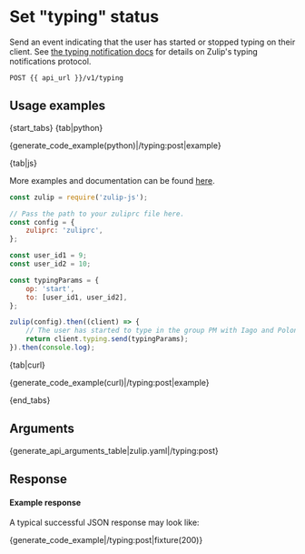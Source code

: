# Set "typing" status

Send an event indicating that the user has started or stopped typing
on their client.  See
[the typing notification docs](https://zulip.readthedocs.io/en/latest/subsystems/typing-indicators.html)
for details on Zulip's typing notifications protocol.

`POST {{ api_url }}/v1/typing`

## Usage examples

{start_tabs}
{tab|python}

{generate_code_example(python)|/typing:post|example}

{tab|js}

More examples and documentation can be found [here](https://github.com/zulip/zulip-js).
```js
const zulip = require('zulip-js');

// Pass the path to your zuliprc file here.
const config = {
    zuliprc: 'zuliprc',
};

const user_id1 = 9;
const user_id2 = 10;

const typingParams = {
    op: 'start',
    to: [user_id1, user_id2],
};

zulip(config).then((client) => {
    // The user has started to type in the group PM with Iago and Polonius
    return client.typing.send(typingParams);
}).then(console.log);
```

{tab|curl}

{generate_code_example(curl)|/typing:post|example}

{end_tabs}

## Arguments

{generate_api_arguments_table|zulip.yaml|/typing:post}

## Response

#### Example response

A typical successful JSON response may look like:

{generate_code_example|/typing:post|fixture(200)}
